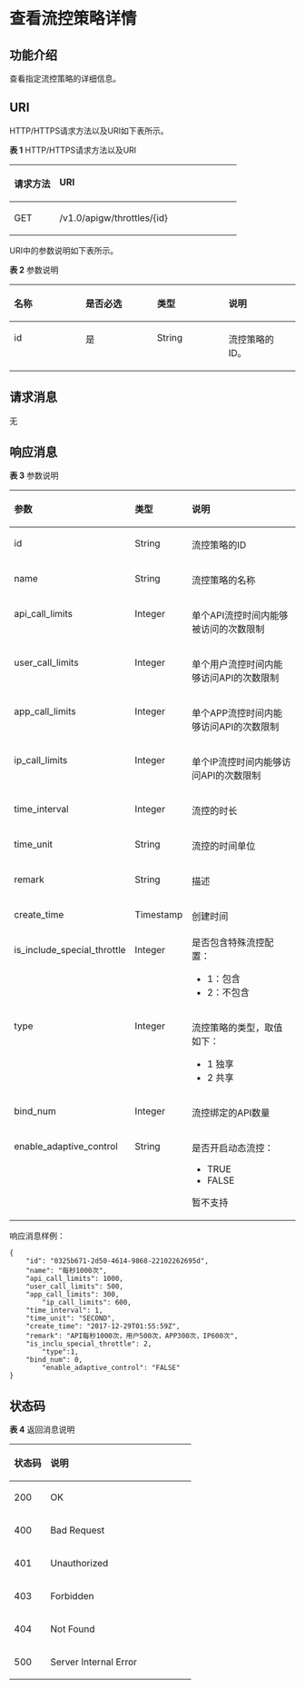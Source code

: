 # 查看流控策略详情<a name="ZH-CN_TOPIC_0000001082135111"></a>

## 功能介绍<a name="zh-cn_topic_0118922259_section21326661"></a>

查看指定流控策略的详细信息。

## URI<a name="zh-cn_topic_0118922259_section57722223"></a>

HTTP/HTTPS请求方法以及URI如下表所示。

**表 1**  HTTP/HTTPS请求方法以及URI

<a name="zh-cn_topic_0118922259_table18452253"></a>
<table><thead align="left"><tr id="zh-cn_topic_0118922259_row1143559"><th class="cellrowborder" valign="top" width="20%" id="mcps1.2.3.1.1"><p id="zh-cn_topic_0118922259_p25519489"><a name="zh-cn_topic_0118922259_p25519489"></a><a name="zh-cn_topic_0118922259_p25519489"></a>请求方法</p>
</th>
<th class="cellrowborder" valign="top" width="80%" id="mcps1.2.3.1.2"><p id="zh-cn_topic_0118922259_p53812756"><a name="zh-cn_topic_0118922259_p53812756"></a><a name="zh-cn_topic_0118922259_p53812756"></a>URI</p>
</th>
</tr>
</thead>
<tbody><tr id="zh-cn_topic_0118922259_row63865959"><td class="cellrowborder" valign="top" width="20%" headers="mcps1.2.3.1.1 "><p id="zh-cn_topic_0118922259_p5760162"><a name="zh-cn_topic_0118922259_p5760162"></a><a name="zh-cn_topic_0118922259_p5760162"></a>GET</p>
</td>
<td class="cellrowborder" valign="top" width="80%" headers="mcps1.2.3.1.2 "><p id="zh-cn_topic_0118922259_p63919982"><a name="zh-cn_topic_0118922259_p63919982"></a><a name="zh-cn_topic_0118922259_p63919982"></a>/v1.0/apigw/throttles/{id}</p>
</td>
</tr>
</tbody>
</table>

URI中的参数说明如下表所示。

**表 2**  参数说明

<a name="zh-cn_topic_0118922259_table10136050"></a>
<table><thead align="left"><tr id="zh-cn_topic_0118922259_row39134681"><th class="cellrowborder" valign="top" width="25%" id="mcps1.2.5.1.1"><p id="zh-cn_topic_0118922259_p15792592"><a name="zh-cn_topic_0118922259_p15792592"></a><a name="zh-cn_topic_0118922259_p15792592"></a>名称</p>
</th>
<th class="cellrowborder" valign="top" width="25%" id="mcps1.2.5.1.2"><p id="zh-cn_topic_0118922259_p4131567"><a name="zh-cn_topic_0118922259_p4131567"></a><a name="zh-cn_topic_0118922259_p4131567"></a>是否必选</p>
</th>
<th class="cellrowborder" valign="top" width="25%" id="mcps1.2.5.1.3"><p id="zh-cn_topic_0118922259_p66221535"><a name="zh-cn_topic_0118922259_p66221535"></a><a name="zh-cn_topic_0118922259_p66221535"></a>类型</p>
</th>
<th class="cellrowborder" valign="top" width="25%" id="mcps1.2.5.1.4"><p id="zh-cn_topic_0118922259_p62344136"><a name="zh-cn_topic_0118922259_p62344136"></a><a name="zh-cn_topic_0118922259_p62344136"></a>说明</p>
</th>
</tr>
</thead>
<tbody><tr id="zh-cn_topic_0118922259_row16710225"><td class="cellrowborder" valign="top" width="25%" headers="mcps1.2.5.1.1 "><p id="zh-cn_topic_0118922259_p11350946"><a name="zh-cn_topic_0118922259_p11350946"></a><a name="zh-cn_topic_0118922259_p11350946"></a>id</p>
</td>
<td class="cellrowborder" valign="top" width="25%" headers="mcps1.2.5.1.2 "><p id="zh-cn_topic_0118922259_p47011428"><a name="zh-cn_topic_0118922259_p47011428"></a><a name="zh-cn_topic_0118922259_p47011428"></a>是</p>
</td>
<td class="cellrowborder" valign="top" width="25%" headers="mcps1.2.5.1.3 "><p id="zh-cn_topic_0118922259_p49829310"><a name="zh-cn_topic_0118922259_p49829310"></a><a name="zh-cn_topic_0118922259_p49829310"></a>String</p>
</td>
<td class="cellrowborder" valign="top" width="25%" headers="mcps1.2.5.1.4 "><p id="zh-cn_topic_0118922259_p9642329"><a name="zh-cn_topic_0118922259_p9642329"></a><a name="zh-cn_topic_0118922259_p9642329"></a>流控策略的ID。</p>
</td>
</tr>
</tbody>
</table>

## 请求消息<a name="zh-cn_topic_0118922259_section49737962"></a>

无

## 响应消息<a name="zh-cn_topic_0118922259_section2243136"></a>

**表 3**  参数说明

<a name="zh-cn_topic_0118922259_table64157230"></a>
<table><thead align="left"><tr id="zh-cn_topic_0118922259_row53015562"><th class="cellrowborder" valign="top" width="20%" id="mcps1.2.4.1.1"><p id="zh-cn_topic_0118922259_p66402118"><a name="zh-cn_topic_0118922259_p66402118"></a><a name="zh-cn_topic_0118922259_p66402118"></a>参数</p>
</th>
<th class="cellrowborder" valign="top" width="20%" id="mcps1.2.4.1.2"><p id="zh-cn_topic_0118922259_p9862438"><a name="zh-cn_topic_0118922259_p9862438"></a><a name="zh-cn_topic_0118922259_p9862438"></a>类型</p>
</th>
<th class="cellrowborder" valign="top" width="60%" id="mcps1.2.4.1.3"><p id="zh-cn_topic_0118922259_p60659986"><a name="zh-cn_topic_0118922259_p60659986"></a><a name="zh-cn_topic_0118922259_p60659986"></a>说明</p>
</th>
</tr>
</thead>
<tbody><tr id="zh-cn_topic_0118922259_row14511859"><td class="cellrowborder" valign="top" width="20%" headers="mcps1.2.4.1.1 "><p id="zh-cn_topic_0118922259_p34609969"><a name="zh-cn_topic_0118922259_p34609969"></a><a name="zh-cn_topic_0118922259_p34609969"></a>id</p>
</td>
<td class="cellrowborder" valign="top" width="20%" headers="mcps1.2.4.1.2 "><p id="zh-cn_topic_0118922259_p51944115"><a name="zh-cn_topic_0118922259_p51944115"></a><a name="zh-cn_topic_0118922259_p51944115"></a>String</p>
</td>
<td class="cellrowborder" valign="top" width="60%" headers="mcps1.2.4.1.3 "><p id="zh-cn_topic_0118922259_p46723810"><a name="zh-cn_topic_0118922259_p46723810"></a><a name="zh-cn_topic_0118922259_p46723810"></a>流控策略的ID</p>
</td>
</tr>
<tr id="zh-cn_topic_0118922259_row17861109"><td class="cellrowborder" valign="top" width="20%" headers="mcps1.2.4.1.1 "><p id="zh-cn_topic_0118922259_p37463762"><a name="zh-cn_topic_0118922259_p37463762"></a><a name="zh-cn_topic_0118922259_p37463762"></a>name</p>
</td>
<td class="cellrowborder" valign="top" width="20%" headers="mcps1.2.4.1.2 "><p id="zh-cn_topic_0118922259_p14665871"><a name="zh-cn_topic_0118922259_p14665871"></a><a name="zh-cn_topic_0118922259_p14665871"></a>String</p>
</td>
<td class="cellrowborder" valign="top" width="60%" headers="mcps1.2.4.1.3 "><p id="zh-cn_topic_0118922259_p47084884"><a name="zh-cn_topic_0118922259_p47084884"></a><a name="zh-cn_topic_0118922259_p47084884"></a>流控策略的名称</p>
</td>
</tr>
<tr id="zh-cn_topic_0118922259_row21110778"><td class="cellrowborder" valign="top" width="20%" headers="mcps1.2.4.1.1 "><p id="zh-cn_topic_0118922259_p32251423"><a name="zh-cn_topic_0118922259_p32251423"></a><a name="zh-cn_topic_0118922259_p32251423"></a>api_call_limits</p>
</td>
<td class="cellrowborder" valign="top" width="20%" headers="mcps1.2.4.1.2 "><p id="zh-cn_topic_0118922259_p62228448"><a name="zh-cn_topic_0118922259_p62228448"></a><a name="zh-cn_topic_0118922259_p62228448"></a>Integer</p>
</td>
<td class="cellrowborder" valign="top" width="60%" headers="mcps1.2.4.1.3 "><p id="zh-cn_topic_0118922259_p7339559"><a name="zh-cn_topic_0118922259_p7339559"></a><a name="zh-cn_topic_0118922259_p7339559"></a>单个API流控时间内能够被访问的次数限制</p>
</td>
</tr>
<tr id="zh-cn_topic_0118922259_row66056031"><td class="cellrowborder" valign="top" width="20%" headers="mcps1.2.4.1.1 "><p id="zh-cn_topic_0118922259_p48938279"><a name="zh-cn_topic_0118922259_p48938279"></a><a name="zh-cn_topic_0118922259_p48938279"></a>user_call_limits</p>
</td>
<td class="cellrowborder" valign="top" width="20%" headers="mcps1.2.4.1.2 "><p id="zh-cn_topic_0118922259_p4577639"><a name="zh-cn_topic_0118922259_p4577639"></a><a name="zh-cn_topic_0118922259_p4577639"></a>Integer</p>
</td>
<td class="cellrowborder" valign="top" width="60%" headers="mcps1.2.4.1.3 "><p id="zh-cn_topic_0118922259_p35244488"><a name="zh-cn_topic_0118922259_p35244488"></a><a name="zh-cn_topic_0118922259_p35244488"></a>单个用户流控时间内能够访问API的次数限制</p>
</td>
</tr>
<tr id="zh-cn_topic_0118922259_row48764940"><td class="cellrowborder" valign="top" width="20%" headers="mcps1.2.4.1.1 "><p id="zh-cn_topic_0118922259_p57646081"><a name="zh-cn_topic_0118922259_p57646081"></a><a name="zh-cn_topic_0118922259_p57646081"></a>app_call_limits</p>
</td>
<td class="cellrowborder" valign="top" width="20%" headers="mcps1.2.4.1.2 "><p id="zh-cn_topic_0118922259_p38820970"><a name="zh-cn_topic_0118922259_p38820970"></a><a name="zh-cn_topic_0118922259_p38820970"></a>Integer</p>
</td>
<td class="cellrowborder" valign="top" width="60%" headers="mcps1.2.4.1.3 "><p id="zh-cn_topic_0118922259_p57490864"><a name="zh-cn_topic_0118922259_p57490864"></a><a name="zh-cn_topic_0118922259_p57490864"></a>单个APP流控时间内能够访问API的次数限制</p>
</td>
</tr>
<tr id="zh-cn_topic_0118922259_row6236445154113"><td class="cellrowborder" valign="top" width="20%" headers="mcps1.2.4.1.1 "><p id="zh-cn_topic_0118922259_p71235716345"><a name="zh-cn_topic_0118922259_p71235716345"></a><a name="zh-cn_topic_0118922259_p71235716345"></a>ip_call_limits</p>
</td>
<td class="cellrowborder" valign="top" width="20%" headers="mcps1.2.4.1.2 "><p id="zh-cn_topic_0118922259_p612135773413"><a name="zh-cn_topic_0118922259_p612135773413"></a><a name="zh-cn_topic_0118922259_p612135773413"></a>Integer</p>
</td>
<td class="cellrowborder" valign="top" width="60%" headers="mcps1.2.4.1.3 "><p id="zh-cn_topic_0118922259_p12122573347"><a name="zh-cn_topic_0118922259_p12122573347"></a><a name="zh-cn_topic_0118922259_p12122573347"></a>单个IP流控时间内能够访问API的次数限制</p>
</td>
</tr>
<tr id="zh-cn_topic_0118922259_row47655729"><td class="cellrowborder" valign="top" width="20%" headers="mcps1.2.4.1.1 "><p id="zh-cn_topic_0118922259_p34908812"><a name="zh-cn_topic_0118922259_p34908812"></a><a name="zh-cn_topic_0118922259_p34908812"></a>time_interval</p>
</td>
<td class="cellrowborder" valign="top" width="20%" headers="mcps1.2.4.1.2 "><p id="zh-cn_topic_0118922259_p9041528"><a name="zh-cn_topic_0118922259_p9041528"></a><a name="zh-cn_topic_0118922259_p9041528"></a>Integer</p>
</td>
<td class="cellrowborder" valign="top" width="60%" headers="mcps1.2.4.1.3 "><p id="zh-cn_topic_0118922259_p61275164"><a name="zh-cn_topic_0118922259_p61275164"></a><a name="zh-cn_topic_0118922259_p61275164"></a>流控的时长</p>
</td>
</tr>
<tr id="zh-cn_topic_0118922259_row14605571"><td class="cellrowborder" valign="top" width="20%" headers="mcps1.2.4.1.1 "><p id="zh-cn_topic_0118922259_p42200623"><a name="zh-cn_topic_0118922259_p42200623"></a><a name="zh-cn_topic_0118922259_p42200623"></a>time_unit</p>
</td>
<td class="cellrowborder" valign="top" width="20%" headers="mcps1.2.4.1.2 "><p id="zh-cn_topic_0118922259_p62807336"><a name="zh-cn_topic_0118922259_p62807336"></a><a name="zh-cn_topic_0118922259_p62807336"></a>String</p>
</td>
<td class="cellrowborder" valign="top" width="60%" headers="mcps1.2.4.1.3 "><p id="zh-cn_topic_0118922259_p54229461"><a name="zh-cn_topic_0118922259_p54229461"></a><a name="zh-cn_topic_0118922259_p54229461"></a>流控的时间单位</p>
</td>
</tr>
<tr id="zh-cn_topic_0118922259_row18303107"><td class="cellrowborder" valign="top" width="20%" headers="mcps1.2.4.1.1 "><p id="zh-cn_topic_0118922259_p6156698"><a name="zh-cn_topic_0118922259_p6156698"></a><a name="zh-cn_topic_0118922259_p6156698"></a>remark</p>
</td>
<td class="cellrowborder" valign="top" width="20%" headers="mcps1.2.4.1.2 "><p id="zh-cn_topic_0118922259_p28930521"><a name="zh-cn_topic_0118922259_p28930521"></a><a name="zh-cn_topic_0118922259_p28930521"></a>String</p>
</td>
<td class="cellrowborder" valign="top" width="60%" headers="mcps1.2.4.1.3 "><p id="zh-cn_topic_0118922259_p61670889"><a name="zh-cn_topic_0118922259_p61670889"></a><a name="zh-cn_topic_0118922259_p61670889"></a>描述</p>
</td>
</tr>
<tr id="zh-cn_topic_0118922259_row18167095"><td class="cellrowborder" valign="top" width="20%" headers="mcps1.2.4.1.1 "><p id="zh-cn_topic_0118922259_p62248579"><a name="zh-cn_topic_0118922259_p62248579"></a><a name="zh-cn_topic_0118922259_p62248579"></a>create_time</p>
</td>
<td class="cellrowborder" valign="top" width="20%" headers="mcps1.2.4.1.2 "><p id="zh-cn_topic_0118922259_p8970099"><a name="zh-cn_topic_0118922259_p8970099"></a><a name="zh-cn_topic_0118922259_p8970099"></a>Timestamp</p>
</td>
<td class="cellrowborder" valign="top" width="60%" headers="mcps1.2.4.1.3 "><p id="zh-cn_topic_0118922259_p55489391"><a name="zh-cn_topic_0118922259_p55489391"></a><a name="zh-cn_topic_0118922259_p55489391"></a>创建时间</p>
</td>
</tr>
<tr id="zh-cn_topic_0118922259_row29642478"><td class="cellrowborder" valign="top" width="20%" headers="mcps1.2.4.1.1 "><p id="zh-cn_topic_0118922259_p52230504"><a name="zh-cn_topic_0118922259_p52230504"></a><a name="zh-cn_topic_0118922259_p52230504"></a>is_include_special_throttle</p>
</td>
<td class="cellrowborder" valign="top" width="20%" headers="mcps1.2.4.1.2 "><p id="zh-cn_topic_0118922259_p2812451"><a name="zh-cn_topic_0118922259_p2812451"></a><a name="zh-cn_topic_0118922259_p2812451"></a>Integer</p>
</td>
<td class="cellrowborder" valign="top" width="60%" headers="mcps1.2.4.1.3 "><div class="p" id="zh-cn_topic_0118922259_p18848323122613"><a name="zh-cn_topic_0118922259_p18848323122613"></a><a name="zh-cn_topic_0118922259_p18848323122613"></a>是否包含特殊流控配置：<a name="zh-cn_topic_0118922259_ul107800420518"></a><a name="zh-cn_topic_0118922259_ul107800420518"></a><ul id="zh-cn_topic_0118922259_ul107800420518"><li>1：包含</li><li>2：不包含</li></ul>
</div>
</td>
</tr>
<tr id="zh-cn_topic_0118922259_row1896612488715"><td class="cellrowborder" valign="top" width="20%" headers="mcps1.2.4.1.1 "><p id="zh-cn_topic_0118922259_p1696617481179"><a name="zh-cn_topic_0118922259_p1696617481179"></a><a name="zh-cn_topic_0118922259_p1696617481179"></a>type</p>
</td>
<td class="cellrowborder" valign="top" width="20%" headers="mcps1.2.4.1.2 "><p id="zh-cn_topic_0118922259_p29661548174"><a name="zh-cn_topic_0118922259_p29661548174"></a><a name="zh-cn_topic_0118922259_p29661548174"></a>Integer</p>
</td>
<td class="cellrowborder" valign="top" width="60%" headers="mcps1.2.4.1.3 "><p id="zh-cn_topic_0118922259_p15805453105915"><a name="zh-cn_topic_0118922259_p15805453105915"></a><a name="zh-cn_topic_0118922259_p15805453105915"></a>流控策略的类型，取值如下：</p>
<a name="zh-cn_topic_0118922259_ul1043012241502"></a><a name="zh-cn_topic_0118922259_ul1043012241502"></a><ul id="zh-cn_topic_0118922259_ul1043012241502"><li>1   独享</li><li>2   共享</li></ul>
</td>
</tr>
<tr id="zh-cn_topic_0118922259_row136066712588"><td class="cellrowborder" valign="top" width="20%" headers="mcps1.2.4.1.1 "><p id="zh-cn_topic_0118922259_p14797139472"><a name="zh-cn_topic_0118922259_p14797139472"></a><a name="zh-cn_topic_0118922259_p14797139472"></a>bind_num</p>
</td>
<td class="cellrowborder" valign="top" width="20%" headers="mcps1.2.4.1.2 "><p id="zh-cn_topic_0118922259_p147913137471"><a name="zh-cn_topic_0118922259_p147913137471"></a><a name="zh-cn_topic_0118922259_p147913137471"></a>Integer</p>
</td>
<td class="cellrowborder" valign="top" width="60%" headers="mcps1.2.4.1.3 "><p id="zh-cn_topic_0118922259_p11798139474"><a name="zh-cn_topic_0118922259_p11798139474"></a><a name="zh-cn_topic_0118922259_p11798139474"></a>流控绑定的API数量</p>
</td>
</tr>
<tr id="zh-cn_topic_0118922259_row18943121015817"><td class="cellrowborder" valign="top" width="20%" headers="mcps1.2.4.1.1 "><p id="zh-cn_topic_0118922259_p19770121614477"><a name="zh-cn_topic_0118922259_p19770121614477"></a><a name="zh-cn_topic_0118922259_p19770121614477"></a>enable_adaptive_control</p>
</td>
<td class="cellrowborder" valign="top" width="20%" headers="mcps1.2.4.1.2 "><p id="zh-cn_topic_0118922259_p27566352475"><a name="zh-cn_topic_0118922259_p27566352475"></a><a name="zh-cn_topic_0118922259_p27566352475"></a>String</p>
</td>
<td class="cellrowborder" valign="top" width="60%" headers="mcps1.2.4.1.3 "><p id="zh-cn_topic_0118922259_p39161837145716"><a name="zh-cn_topic_0118922259_p39161837145716"></a><a name="zh-cn_topic_0118922259_p39161837145716"></a>是否开启动态流控：</p>
<a name="zh-cn_topic_0118922259_ul17916103725711"></a><a name="zh-cn_topic_0118922259_ul17916103725711"></a><ul id="zh-cn_topic_0118922259_ul17916103725711"><li>TRUE</li><li>FALSE</li></ul>
<p id="zh-cn_topic_0118922259_p159161937155713"><a name="zh-cn_topic_0118922259_p159161937155713"></a><a name="zh-cn_topic_0118922259_p159161937155713"></a>暂不支持</p>
</td>
</tr>
</tbody>
</table>

响应消息样例：

```
{
	"id": "0325b671-2d50-4614-9868-22102262695d",
	"name": "每秒1000次",
	"api_call_limits": 1000,
	"user_call_limits": 500,
	"app_call_limits": 300,
        "ip_call_limits": 600,
	"time_interval": 1,
	"time_unit": "SECOND",
	"create_time": "2017-12-29T01:55:59Z",
	"remark": "API每秒1000次，用户500次，APP300次，IP600次",
	"is_inclu_special_throttle": 2,
        "type":1,
	"bind_num": 0,
        "enable_adaptive_control": "FALSE"
}
```

## 状态码<a name="zh-cn_topic_0118922259_section44988480"></a>

**表 4**  返回消息说明

<a name="zh-cn_topic_0118922259_table46774896"></a>
<table><thead align="left"><tr id="zh-cn_topic_0118922259_row11374652"><th class="cellrowborder" valign="top" width="20%" id="mcps1.2.3.1.1"><p id="zh-cn_topic_0118922259_p48931613"><a name="zh-cn_topic_0118922259_p48931613"></a><a name="zh-cn_topic_0118922259_p48931613"></a>状态码</p>
</th>
<th class="cellrowborder" valign="top" width="80%" id="mcps1.2.3.1.2"><p id="zh-cn_topic_0118922259_p4037682"><a name="zh-cn_topic_0118922259_p4037682"></a><a name="zh-cn_topic_0118922259_p4037682"></a>说明</p>
</th>
</tr>
</thead>
<tbody><tr id="zh-cn_topic_0118922259_row58616803"><td class="cellrowborder" valign="top" width="20%" headers="mcps1.2.3.1.1 "><p id="zh-cn_topic_0118922259_p50340634"><a name="zh-cn_topic_0118922259_p50340634"></a><a name="zh-cn_topic_0118922259_p50340634"></a>200</p>
</td>
<td class="cellrowborder" valign="top" width="80%" headers="mcps1.2.3.1.2 "><p id="zh-cn_topic_0118922259_p51059516"><a name="zh-cn_topic_0118922259_p51059516"></a><a name="zh-cn_topic_0118922259_p51059516"></a>OK</p>
</td>
</tr>
<tr id="zh-cn_topic_0118922259_row56882466"><td class="cellrowborder" valign="top" width="20%" headers="mcps1.2.3.1.1 "><p id="zh-cn_topic_0118922259_p44077010"><a name="zh-cn_topic_0118922259_p44077010"></a><a name="zh-cn_topic_0118922259_p44077010"></a>400</p>
</td>
<td class="cellrowborder" valign="top" width="80%" headers="mcps1.2.3.1.2 "><p id="zh-cn_topic_0118922259_p13468067"><a name="zh-cn_topic_0118922259_p13468067"></a><a name="zh-cn_topic_0118922259_p13468067"></a>Bad Request</p>
</td>
</tr>
<tr id="zh-cn_topic_0118922259_row54103743"><td class="cellrowborder" valign="top" width="20%" headers="mcps1.2.3.1.1 "><p id="zh-cn_topic_0118922259_p20327076"><a name="zh-cn_topic_0118922259_p20327076"></a><a name="zh-cn_topic_0118922259_p20327076"></a>401</p>
</td>
<td class="cellrowborder" valign="top" width="80%" headers="mcps1.2.3.1.2 "><p id="zh-cn_topic_0118922259_p35880445"><a name="zh-cn_topic_0118922259_p35880445"></a><a name="zh-cn_topic_0118922259_p35880445"></a>Unauthorized</p>
</td>
</tr>
<tr id="zh-cn_topic_0118922259_row54488553"><td class="cellrowborder" valign="top" width="20%" headers="mcps1.2.3.1.1 "><p id="zh-cn_topic_0118922259_p51496652"><a name="zh-cn_topic_0118922259_p51496652"></a><a name="zh-cn_topic_0118922259_p51496652"></a>403</p>
</td>
<td class="cellrowborder" valign="top" width="80%" headers="mcps1.2.3.1.2 "><p id="zh-cn_topic_0118922259_p10479255"><a name="zh-cn_topic_0118922259_p10479255"></a><a name="zh-cn_topic_0118922259_p10479255"></a>Forbidden</p>
</td>
</tr>
<tr id="zh-cn_topic_0118922259_row27204435"><td class="cellrowborder" valign="top" width="20%" headers="mcps1.2.3.1.1 "><p id="zh-cn_topic_0118922259_p56075663"><a name="zh-cn_topic_0118922259_p56075663"></a><a name="zh-cn_topic_0118922259_p56075663"></a>404</p>
</td>
<td class="cellrowborder" valign="top" width="80%" headers="mcps1.2.3.1.2 "><p id="zh-cn_topic_0118922259_p45834822"><a name="zh-cn_topic_0118922259_p45834822"></a><a name="zh-cn_topic_0118922259_p45834822"></a>Not Found</p>
</td>
</tr>
<tr id="zh-cn_topic_0118922259_row9860220"><td class="cellrowborder" valign="top" width="20%" headers="mcps1.2.3.1.1 "><p id="zh-cn_topic_0118922259_p60480378"><a name="zh-cn_topic_0118922259_p60480378"></a><a name="zh-cn_topic_0118922259_p60480378"></a>500</p>
</td>
<td class="cellrowborder" valign="top" width="80%" headers="mcps1.2.3.1.2 "><p id="zh-cn_topic_0118922259_p1516443435315"><a name="zh-cn_topic_0118922259_p1516443435315"></a><a name="zh-cn_topic_0118922259_p1516443435315"></a>Server Internal Error</p>
</td>
</tr>
</tbody>
</table>

